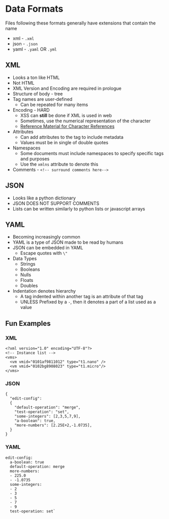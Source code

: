 #   Data Formats
Files following these formats generally have extensions that contain the name
*   xml - `.xml`
*   json - `.json`
*   yaml - `.yaml` OR `.yml`

##  XML
*   Looks a ton like HTML
*   Not HTML
*   XML Version and Encoding are required in prologue
*   Structure of body - tree
*   Tag names are user-defined
    *   Can be repeated for many items
*   Encoding - HARD
    *   XSS can **still** be done if XML is used in web
    *   Sometimes, use the numerical representation of the character
    *   [Reference Material for Character References]
*   Attributes
    *   Can add attributes to the tag to include metadata
    *   Values must be in single of double quotes
*   Namespaces
    *   Some documents must include namespaces to specify specific tags and purposes
    *   Use the `xmlns` attribute to denote this
*   Comments - `<!-- surround comments here-->`


##  JSON
*   Looks like a python dictionary
*   JSON DOES NOT SUPPORT COMMENTS
*   Lists can be written similarly to python lists or javascript arrays


##  YAML
*   Becoming increasingly common
*   YAML is a type of JSON made to be read by humans
*   JSON can be embedded in YAML
    *   Escape quotes with `\"`
*   Data Types
    *   Strings
    *   Booleans
    *   Nulls
    *   Floats
    *   Doubles
*   Indentation denotes hierarchy
    *   A tag indented within another tag is an attribute of that tag
    *   UNLESS Prefixed by a `-`, then it denotes a part of a list used as a value

##  Fun Examples
### XML
```
<?xml version="1.0" encoding="UTF-8"?>
<!-- Instance list -->
<vms>
  <vm vmid="0101af9811012" type="t1.nano" />
  <vm vmid="0102bg8908023" type="t1.micro"/>
</vms>
```
### JSON

```
{
  "edit-config":
  {
    "default-operation": "merge",
    "test-operation": "set",
    "some-integers": [2,3,5,7,9],
    "a-boolean": true,
    "more-numbers": [2.25E+2,-1.0735],
  }
}
```

### YAML

```
edit-config:
  a-boolean: true
  default-operation: merge
  more-numbers:
  - 225.0
  - -1.0735
  some-integers:
  - 2
  - 3
  - 5
  - 7
  - 9
  test-operation: set`
```
<!-- LINKS -->
[Reference Material for Character References]:<https://dev.w3.org/html5/html-author/charref>